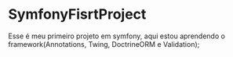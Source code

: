 # SymfonyFisrtProject
Esse é meu primeiro projeto em symfony, aqui estou aprendendo o framework(Annotations, Twing, DoctrineORM e Validation);
